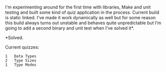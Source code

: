 I'm experimenting around for the first time with libraries, Make and unit testing and built some kind of quiz application in the process. 
Current build is static linked. I've made it work dynamically as well but for some reason this build always turns out unstable and behaves 
quite unpredictable but I’m going to add a second binary and unit test when I've solved it*.

*Solved.

Current quizzes:

	1	Data Types
	2	Type Sizes
	1	Type Modes
